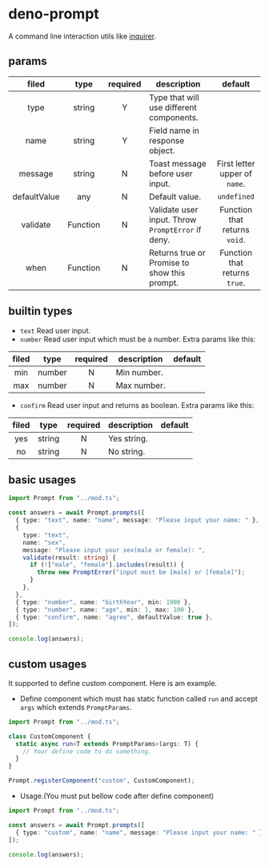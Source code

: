 # deno-prompt

A command line interaction utils like [inquirer](https://www.npmjs.com/package/inquirer).

## params

|    filed     |   type   | required | description                                        |            default            |
| :----------: | :------: | :------: | -------------------------------------------------- | :---------------------------: |
|     type     |  string  |    Y     | Type that will use different components.           |                               |
|     name     |  string  |    Y     | Field name in response object.                     |                               |
|   message    |  string  |    N     | Toast message before user input.                   | First letter upper of `name`. |
| defaultValue |   any    |    N     | Default value.                                     |          `undefined`          |
|   validate   | Function |    N     | Validate user input. Throw `PromptError` if deny.  | Function that returns `void`. |
|     when     | Function |    N     | Returns true or Promise<true> to show this prompt. | Function that returns `true`. |

## builtin types

- `text` Read user input.
- `number` Read user input which must be a number. Extra params like this:

| filed |  type  | required | description | default |
| :---: | :----: | :------: | ----------- | :-----: |
|  min  | number |    N     | Min number. |         |
|  max  | number |    N     | Max number. |         |

- `confirm` Read user input and returns as boolean. Extra params like this:

| filed |  type  | required | description | default |
| :---: | :----: | :------: | ----------- | :-----: |
|  yes  | string |    N     | Yes string. |         |
|  no   | string |    N     | No string.  |         |

## basic usages

```typescript
import Prompt from "../mod.ts";

const answers = await Prompt.prompts([
  { type: "text", name: "name", message: "Please input your name: " },
  {
    type: "text",
    name: "sex",
    message: "Please input your sex(male or female): ",
    validate(result: string) {
      if (!["male", "female"].includes(result)) {
        throw new PromptError("input must be [male] or [female]");
      }
    },
  },
  { type: "number", name: "birthYear", min: 1900 },
  { type: "number", name: "age", min: 1, max: 100 },
  { type: "confirm", name: "agree", defaultValue: true },
]);

console.log(answers);
```

## custom usages

It supported to define custom component. Here is am example.

- Define component which must has static function called `run` and accept `args` which extends `PromptParams`.

```typescript
import Prompt from "../mod.ts";

class CustomComponent {
  static async run<T extends PromptParams>(args: T) {
    // Your define code to do something.
  }
}

Prompt.registerComponent("custom", CustomComponent);
```

- Usage.(You must put bellow code after define component)

```typescript
import Prompt from "../mod.ts";

const answers = await Prompt.prompts([
  { type: "custom", name: "name", message: "Please input your name: " },
]);

console.log(answers);
```
